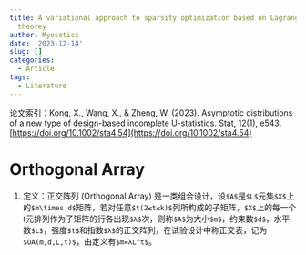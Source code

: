 ```yaml
---
title: A variational approach to sparsity optimization based on Lagrange multiplier
  theorey
author: Myosotics
date: '2023-12-14'
slug: []
categories:
  - Article
tags:
  - Literature
---
```


论文索引：Kong, X., Wang, X., \& Zheng, W. (2023). Asymptotic distributions of a new type of design-based incomplete U-statistics. Stat, 12(1), e543.[https://doi.org/10.1002/sta4.54](https://doi.org/10.1002/sta4.54)

# Orthogonal Array

1. 定义：正交阵列 (Orthogonal Array) 是一类组合设计，设`$A$`是`$L$`元集`$X$`上的`$m\times d$`矩阵，若对任意`$t(2≤t≤k)$`列所构成的子矩阵，`$X$`上的每一个$t$元排列作为子矩阵的行各出现`$λ$`次，则称`$A$`为大小`$m$`，约束数`$d$`，水平数`$L$`，强度`$t$`和指数`$λ$`的正交阵列，在试验设计中称正交表，记为`$OA(m,d,L,t)$`，由定义有`$m=λL^t$`。




